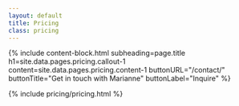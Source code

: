 ```yaml
---
layout: default
title: Pricing
class: pricing
---
```


{%
include content-block.html
subheading=page.title
h1=site.data.pages.pricing.callout-1
content=site.data.pages.pricing.content-1
buttonURL="/contact/"
buttonTitle="Get in touch with Marianne"
buttonLabel="Inquire"
%}

{% include pricing/pricing.html %}
